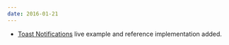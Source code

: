 ```yaml
---
date: 2016-01-21
---
```

<ul>
  <li><a href="{{site.baseurl}}/pattern-library/communication/toast-notifications">Toast Notifications</a> live example and reference implementation added.</li>
</ul>
